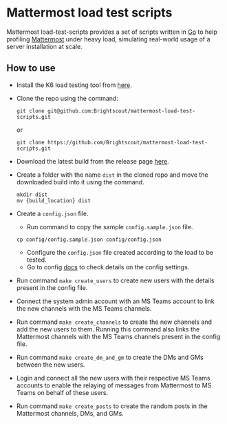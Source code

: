 # Mattermost load test scripts

Mattermost load-test-scripts provides a set of scripts written in [Go](https://golang.org/) to help profiling [Mattermost](https://github.com/mattermost/mattermost-server) under heavy load, simulating real-world usage of a server installation at scale.

## How to use

- Install the K6 load testing tool from [here](https://k6.io/docs/get-started/installation).

- Clone the repo using the command:
    ```
    git clone git@github.com:Brightscout/mattermost-load-test-scripts.git
    ``` 
    or 
    ```
    git clone https://github.com/Brightscout/mattermost-load-test-scripts.git
    ```

- Download the latest build from the release page [here](https://github.com/Brightscout/mattermost-load-test-scripts/releases).

- Create a folder with the name `dist` in the cloned repo and move the downloaded build into it using the command.
    ```
    mkdir dist
    mv {build_location} dist
    ```

- Create a `config.json` file.
    - Run command to copy the sample `config.sample.json` file.
    ```
    cp config/config.sample.json config/config.json
    ```
    - Configure the `config.json` file created according to the load to be tested.
    - Go to config [docs](docs/config.md) to check details on the config settings.

- Run command `make create_users` to create new users with the details present in the config file.

- Connect the system admin account with an MS Teams account to link the new channels with the MS Teams channels.

- Run command `make create_channels` to create the new channels and add the new users to them. Running this command also links the Mattermost channels with the MS Teams channels present in the config file.

- Run command `make create_dm_and_gm` to create the DMs and GMs between the new users.

- Login and connect all the new users with their respective MS Teams accounts to enable the relaying of messages from Mattermost to MS Teams on behalf of these users.

- Run command `make create_posts` to create the random posts in the Mattermost channels, DMs, and GMs.
